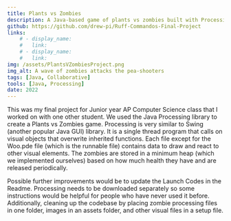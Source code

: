 ```yaml
---
title: Plants vs Zombies
description: A Java-based game of plants vs zombies built with Processing. Defeat successive waves of zombies that get incresingly powerful to beat the game
github: https://github.com/drew-pi/Ruff-Commandos-Final-Project
links:
    # - display_name: 
    #   link: 
    # - display_name:
    #   link:
img: /assets/PlantsVZombiesProject.png
img_alt: A wave of zombies attacks the pea-shooters
tags: [Java, Collaborative]
tools: [Java, Processing]
date: 2022
---
```


This was my final project for Junior year AP Computer Science class that I worked on with one other student. We used the Java Processing library to create a Plants vs Zombies game. Processing is very similar to Swing (another popular Java GUI) library. It is a single thread program that calls on visual objects that overwrite inherited functions. Each file except for the Woo.pde file (which is the runnable file) contains data to draw and react to other visual elements. The zombies are stored in a minimum heap (which we implemented ourselves) based on how much health they have and are released periodically.

Possible further improvements would be to update the Launch Codes in the Readme. Processing needs to be downloaded separately so some instructions would be helpful for people who have never used it before. Additionally, cleaning up the codebase by placing zombie processing files in one folder, images in an assets folder, and other visual files in a setup file. 